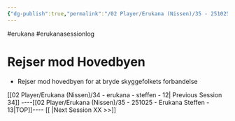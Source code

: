 ```yaml
---
{"dg-publish":true,"permalink":"/02 Player/Erukana (Nissen)/35 - 251025 - Erukana Steffen - 13/","tags":["erukana","erukanasessionlog","inline-events","erukana/campaign/steffen"]}
---
```



#erukana #erukanasessionlog 


# Rejser mod Hovedbyen 

- <span data-category='orange' data-calendar="Ceynor" data-date='1517-Tarsakh-6' data-date-end='1517-Tarsakh-6' data-img='Inline Example/Event_2.jpg' data-name='Rejse mod hovedby'>Rejser mod hovedbyen for at bryde skyggefolkets forbandelse</span>









[[02 Player/Erukana (Nissen)/34 - erukana - steffen - 12\| Previous Session 34]] ----[[02 Player/Erukana (Nissen)/35 - 251025 - Erukana Steffen - 13\|TOP]]----  [[ \|Next Session XX  >>]]